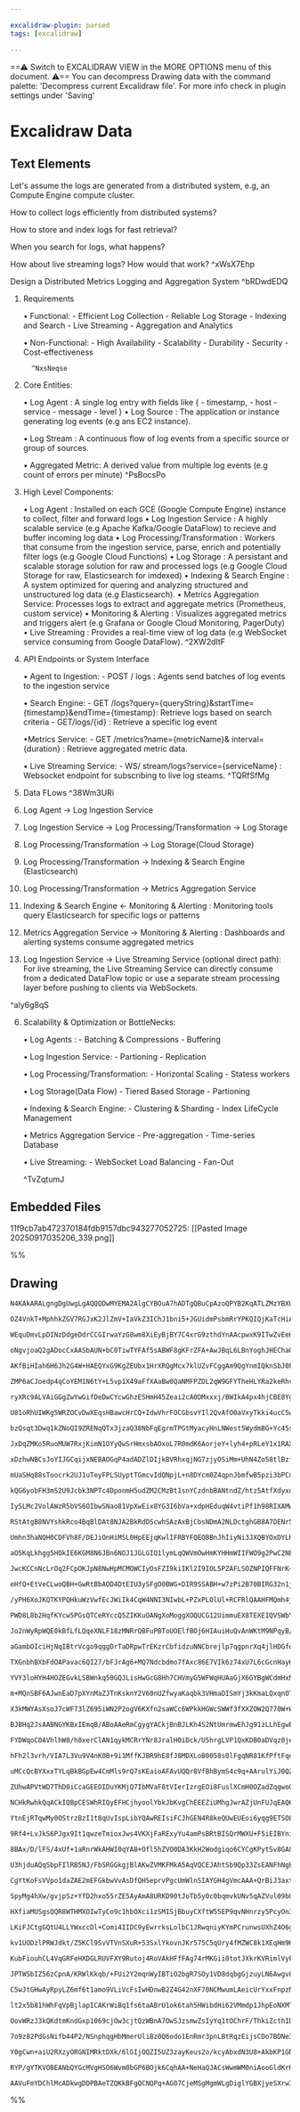 ```yaml
---

excalidraw-plugin: parsed
tags: [excalidraw]

---
```

==⚠  Switch to EXCALIDRAW VIEW in the MORE OPTIONS menu of this document. ⚠== You can decompress Drawing data with the command palette: 'Decompress current Excalidraw file'. For more info check in plugin settings under 'Saving'


# Excalidraw Data

## Text Elements
Let's assume the logs are generated from a distributed system, e.g, an Compute Engine compute cluster.

How to collect logs efficiently from distributed systems?

How to store and index logs for fast retrieval?

When you search for logs, what happens?

How about live streaming logs? How would that work? ^xWsX7Ehp

Design a Distributed Metrics Logging and Aggregation System ^bRDwdEDQ

1. Requirements

    • Functional:
        - Efficient Log Collection
        - Reliable Log Storage
        - Indexing and Search
        - Live Streaming
        - Aggregation and Analytics
    
    • Non-Functional:
        - High Availability
        - Scalability
        - Durability
        - Security
        - Cost-effectiveness

         ^NxsNeqse

2. Core Entities:
    
    • Log Agent : A single log entry with fields like
                { - timestamp,
                  - host
                  - service
                  - message
                  - level
                }
    • Log Source : The application or instance generating log events (e.g ans EC2 instance).
    
    • Log Stream : A continuous flow of log events from a specific source or group of sources.
    
    • Aggregated Metric: A derived value from multiple log events (e.g count of errors per minute) ^PsBocsPo

3. High Level Components:
    
    • Log Agent : Installed on each GCE (Google Compute Engine) instance to collect, filter and forward logs
    • Log Ingestion Service : A highly scalable service (e.g Apache Kafka/Google DataFlow) to recieve and buffer incoming log data
    • Log Processing/Transformation : Workers that consume from the ingestion service, parse, enrich and potentially filter logs (e.g Google Cloud Functions)
    • Log Storage : A persistant and scalable storage solution for raw and processed logs (e.g Google Cloud Storage for raw, Elasticsearch for imdexed)
    • Indexing & Search Engine : A system optimized for quering and analyzing structured and unstructured log data (e.g Elasticsearch).
    • Metrics Aggregation Service: Processes logs to extract and aggregate metrics (Prometheus, custom service)
    • Monitoring & Alerting : Visualizes aggregated metrics and triggers alert (e.g Grafana or Google Cloud Monitoring, PagerDuty)
    • Live Streaming : Provides a real-time view of log data (e.g WebSocket service consuming from Google DataFlow). ^2XW2dItF

4. API Endpoints or System Interface

    • Agent to Ingestion:
        -  POST / logs : Agents send batches of log events to the ingestion service

    • Search Engine:
        - GET /logs?query={queryString}&startTime={timestamp}&endTime={timestamp}: Retrieve logs based on search criteria 
        - GET/logs/{id} : Retrieve a specific log event

    •Metrics Service:
        - GET /metrics?name={metricName}& interval={duration} : Retrieve aggregated metric data.

    • Live Streaming Service:
        - WS/ stream/logs?service={serviceName} : Websocket endpoint for subscribing to live log steams. ^TQRfSfMg

5. Data FLows ^38Wm3URi

1. Log Agent -> Log Ingestion Service

2. Log Ingestion Service -> Log Processing/Transformation -> Log Storage

3. Log Processing/Transformation -> Log Storage(Cloud Storage)

4. Log Processing/Transformation -> Indexing & Search Engine (Elasticsearch)

5. Log Processing/Transformation -> Metrics Aggregation Service

6. Indexing & Search Engine <- Monitoring & Alerting : Monitoring tools query Elasticsearch for specific logs or patterns

7. Metrics Aggregation Service -> Monitoring & Alerting : Dashboards and alerting systems consume aggregated metrics

8. Log Ingestion Service -> Live Streaming Service (optional direct path): For live streaming, the Live Streaming Service can directly consume from a dedicated DataFlow topic or
    use a separate stream processing layer before pushing to clients via WebSockets.


 ^aly6g8qS

6. Scalability & Optimization or BottleNecks:

    • Log Agents : 
        - Batching & Compressions
        - Buffering
    
    • Log Ingestion Service:
        - Partioning
        - Replication
     
    • Log Processing/Transformation:
        - Horizontal Scaling
       - Statess workers

    • Log Storage(Data Flow)
        - Tiered Based Storage
        - Partioning

    • Indexing & Search Engine:
        - Clustering & Sharding
        - Index LifeCycle Management
    
    • Metrics Aggregation Service
           - Pre-aggregation
           - Time-series Database
    
    • Live Streaming:
            - WebSocket Load Balancing
            - Fan-Out 
      
     ^TvZqtumJ

## Embedded Files
11f9cb7ab472370184fdb9157dbc943277052725: [[Pasted Image 20250917035206_339.png]]

%%
## Drawing
```compressed-json
N4KAkARALgngDgUwgLgAQQQDwMYEMA2AlgCYBOuA7hADTgQBuCpAzoQPYB2KqATLZMzYBXUtiRoIACyhQ4zZAHoFAc0JRJQgEYA6bGwC2CgF7N6hbEcK4OCtptbErHALRY8RMpWdx8Q1TdIEfARcZgRmBShcZQUebQBGAFZtHho6IIR9BA4oZm4AbXAwUDBSiBJuCEwAdWYADQB2AFFJODTSyFhESqgsKHayzG5nADYAFgBObQmAZgAGCZ4xxIAO

OZ4VnkT+MphhkZGV7RGJxK2JlZmV+IaVkZ3IChJ1bni5+JGUidmPsbmRrYPKQIQjKaTcHiAoqQazKYLcOZA5hQUhsADWCAAwmx8GxSJUAMTxBDE4kDSCaXDYNHKVFCDjEbG4/ESFHWZhwXCBHLkiAAM0I+HwAGVYPCJIIPLzkaiMdVnpIIUiUeiEKKYOL0JKKkC6WCOOE8mh4kC2JzsGo9sa5ojoRBacI4ABJYhG1D5AC6QL55CyLu4HCEQqBhAZ

WEquDmvLpDINzDdgeDdrCCGIrwaYzG8wm8XiEyBjBY7C4xrG9zthdYnAAcpwxK9ITwZvEeHmTXbCMwACIZXpptB8ghhIGaYQMprBLI5N2eoFCODEXB99OrN6JC6QpJAogcNEBoP4bdsamp7iD/DDu29TD9CQAGQQUAA5MxUKFmEIsqh1AhULjlK+XK/so2RMEuqaoD6BhvqgjgyoQmhCH2qDMDAyKZNQqAINoyiYdYqDYvocBIb+TQcP4v56ERJG

oNgvjoaQ2gADocCxAASbAUN+bC0TiwTYFAf5sABWF8gKFrZFA+AwJBqL6LBnYoghJHEChaG9PozAAPwsexnHcShUB4r+1iqaGxBYEJIl8nikGhIJgRKQg9AEDprEcNUkjZKgMDCChISiJIkG2f+zCYRQkhLqgkVwIgHDabpHAcVxuCjkhf6EIwhmBLg+ihsoVnaagyWoBQwj4Kp6hRWVpBolp0aUAAKn0lQPs+gHxp+v4/oVb6BKgIEGuQyFQfJu

AKfBiHIah6H6Jh2G4W+HAEQYxG9KgZEUbx1HrXRQgMcx7klUZvFCggAm9QgYnmIQknSbJ0FwUpU0QTNGkJUd+kncixlLWZYaYL1NmkHZyKoI5pC3S5+BuSxnneb5Qj+Vy2BBcDhXhZFgkxXFH16SlaWCUQWUyiEeXkYVWnFfpZVBpVWOlXidW8jZOTCoQRjiLwtodPynBQAAYrlgpWqg2xXn0ACCRDKCW6DBHy/QFkwUDmAQ0ugnL0Bmryeg5Lgo

ZMP6aCJoedp4qCoYEM1N6tY+L5vp1X49aFfXAaBw0QaNMFPZDL2qW9GFYTheHLYRa2keRhvbRHtH0b0jGJcdPF6GdF2u1d4m3Tk93e77ynTepmR40lX08T9/Wmag5mWa76ODmDENQ65iXw8tiPI4FwUg6FmNRTj2QlyVqXCETmW/qTwsU6FVMlbTFXfgzNXM0CuBIWwABK4Qc1zKJCAg26G2xIJgreqDxCkiRFAAvjsJRlBUEiaBvXYUMQTRdgAi

ryXRc9ALVAiGGgZwYwGifDeDwCYcwGhzESHmH45Zeai2cA0DMxxxj/BWIkA4px4hjCBE8YgLw0AjDmGMbQDQ8xjE2GMVsKwGji15l5UE4I0BQl5rCTUPMygylVEyPEhJSQkiQCOKkNIYyMhxAI1k5B4qcm5ErO0AohTqk1BAbUaZlSygQPKIhio2FaNVKov+GjozCH1IaV4ppzSWleDaIEDp5wuhnF6JRvoEDG1QKbEMAMIzxDMfSYgcYEwHiRAg

U81oRhUIWKg5WRZOCvDwXEqsHBawcHrCQ+IdwVhrFOCGbsvYIl2QvAfO0aVxyTkki4ucC5wL9nPgw64sCJgNAmCMDMh9dz7iTLzXEJ56nnkvLza8Z8IA9lYLLGCXZFJ+xUqgAAso+SG2BXx3mEv4AqVdJbKFpAgZQS5iyoGFEXfQDUKA21GeMzWUyZkFwgospSKzUBrJ2flP6qBtm7P2arTgRyTks35uzTmEJuGQFZoLYW0luCMLKCMjWstKgK0U

bzQsqt3Dwq1kZNoQI9ZRENqQTx3jzaQ38NbFqEgrmTPGtMyacyHnLNWest5WydmBG+Yc45s1eRryMlvVgwK0B71Kb0o+J9WHn0vjfO+HZ6kQGrJgZg1YEAAEcwg/3gH/EZvIgGoBQfMbQMxaE5MSFmD4HwVhAlFm8I45xliLGwYkGYtwGgEIVNwGYHqUitNuHA7B7CyjMNPtwWhMKYTkS4YYjE/CWToCJMIskojqSOIZNGnosiORAR5N6QUIoxQm

JxDqZMKo5RuoMUW7RxjKimN1OYyQwSrHmxsbAOxoL7R0mdK6AorjeY+lyh4+pRLeY1x1RAXAqQa2BPrSbUJyZwn1NIa2VsMxZjJOLMGw4q6ax1i5ngyEYDFgevyT2YIy4BxDmFWUcp79KnTi7TUxcp6GmrAWNQnghw8l2h3HuadPSyh9IxAM89QItUSAvqgLeyqhCEECFOXIiVUAIdQIAIgJUAC3pAJYsBBkAsUQ7h3VG1roSRyM84SK004/Pcnh

xDzhwNBCsJoYIJGCqijxNEBAOGqP4adADZlDIjkBVRhxqjNG7zjyOSiMm+UhN4Zo58tlBzflbI4AQGAaLmDSekyhtJzg0PpIo1h6TuGaNsRYR8lygpUqCktIZ6jRz3CWaILAGzCGaNdhEA56zy1OM0eFOdEQnnOP4exMiVwYlzqq0YME+DnGzkXMqGBiDUGYNVOiwhlDumMOcAM154TBGs6SSY2R/iFHnP4a3kQVKjGXnidYyBUrNHuMWUwLx1Sv

mUaSHq88sToocrk2UJ1uTeyFPLSUyptTGmcvIdQNpjL+n8DYcm0Z4qpnJbmfwB5pzi3bPCns5oKzm3Auufc3txzMBOu+ewP5g73mVohczuF8eUXKMxe9ICneILXs5CFnlKFaBQ3/xvBixFV1kVlFRWrfAQPWQ6xxfzA2Q1CUzt5hbUl+A4uge0LRyD0HMgpee2l1D6G5sLcO3lm6BXqtMmK8WTr5X6NVdIyx8gdWtsudQI1rALX+Ptc66JrKPXJP

kQG6yobFH3mS2U9Jcbk3NPTc4DponmH5udZM2CMzBt1snYCzdnbBANtndZ/htz5AtfXdyxdq7BvSfBagKFvkD3IuGlS3h7l68+XvcFaQfenSEDHxYWfC+WwpVFHvpAR+6AAAKzAABCx5mAR7YOq7orIAF2h1SgrYBqjVYNNVEjddpRaJEdZfCYdqtgjEda011ejuCl8+Mu2Yjr1gNENVcIEgbxUzESK2zhXNW28KjVImNEA41CN5JSJNEjU0yPZP

IySLMc2VolAWzR5bVS6OIbwSNao81VpXwEix8YG3I6bVa+xdpHEduqW4vtiPf1h98RIXAMwAmxksT+s2vMUz1KyWQng6xqF2wUUmAUloUmxN1Ult1a8swZhWwokXUOwCkT0ilBkL0KQxxr1cdb00BZw7R5wH0ikbhVw5hDUMwc9Olv0vEkc/1jwAMzwgMJZbYJA4gVp+oyJVZVZwgSdENZdqttkCs0BJYUJ8pGN/wsIchSAZInh1BIJboKpXwiAM

RStAtgB8NVYshkRco4BqBlDAt8NJA2BkRdDScwhSAzAxBjCbsNDmA2NLDctghGB8A7DENr5eDGdhBRBfw0BGovI3xYoiA8AxdbJQxND0l3YhoDlp5SNnIqlUAAAKBaJaV8JoTEHgaueKKIMIgASkOlwzcOYwk1ylQEEN4hyFDCEGEFfD5FxC4jYD5Csiwki1yAejGhQkQAtHEhQg8LEFQFskv16PqMEBEDEGYFyJ4MmxQ0G2+XuSWXMBKIskhkYF

Umhn3haNQH0CDFVh8F/DEJiOnHiMSL0HpEEjqKwlIFRBYFQEQBBnJhIiyNi3JXQBYOxDYLKM4PkAm1wxQz4MGkEhKNYHDR2OiIkKkLUDRjkNdAyiUMNxULUMIA0KiCIh0JhL0JowMKMJRJMKYHMPY0xKsMNFsLxPsJiKcKJJcPyKOW6K8NQB8JMn8LViCJBhCMyJ6MGjAlViiIKj2OaISJwiSI2lSPSNCLEByM+MQ2+MZ0KPkhKNxXKMqMghqIGI

aO5KqLkhgg5HOkIE6KGM8N6JBn6NOJ1JGLGIQ1lymLqQWVmOwHmKYHHmWIIFWO9g2PwC2NEOiKaNfF5IKiOOI1OKYAuNfGuPWPKN6HuM+ygCBS5n/3DO+xFmhWAylhli1iRV5HB3RSTJ6BhztFxXhyNgHWoMgBRytjR0eIgGeN+nYLUFug+JlwmMK34OI3+JEKBK5JBNKjBNkKCEhMUNxL0M41UJo3UPCERO0OcKW3RKgDHNs1MJxKnLZ2sMJL7N

JwcKCCnNcLrOq2FCpOKJpN8NwHpMCMOWCIyOsFZI9kiIKl2I9IOL5PZAFLSOZNPIQFFNrK+MKwFyKJlP5jlP2gVP0lOKvNiO9nGg1I6PMC6OGN/D6PbSVKNPCBNNQDNJF2mNUnpTmI+VgltKWNQBWN/CdM2MIG2OVOvK9N4mOKVP9LxEDKYGDMDFDNd15W3gFW/C9zQIgB3F9zFQD0lVKFvhDxlUqB4DqGqB4GICdEFiT01VT15h1UmBmGmEgSSH

eHfQ+EtVeCLwoQBH+GwRtBbAOD4DtEIU3ySFgO0BWG+DIR9SSABH+w7zPi2B70BIRG32n1jSEQTTKTEWTUkWZDTVn0zVBzBUX132XylG3w330S3zXwxCXy1H3wnUPzdCALKDNCpFsWtFbUv2cTvRvz9HzPv3KEf3QFwDGFfyCXfyoIKu/2DUhEdVATgQgNeCuBmAgLSQyV4DfSuCzAasQOPUfBQIYN5ivQnCwNyByt5nwLqRXFyROHoXeAMpFS6Q

/yPH6XoJKQTKYPQHkuWzVwfEcJWiIk4CqW4NNI3NIwbL+PZxPLOlUl+RCFRlQAAHFMQmh4jHq2BhJGNw4aJNpDYsihSWTuoU4+JwtMJlEE53lgYKAuRVJQoKTuMQJkQOVsTzBqShDJAWF7pmBdtGMZzUabyCpJZzRfCABpXAPkNEXABQd6z638LsJcXAAWGo/6k6QICSLKKuRCMLJk9JAwN5MQh9XACkiPVEEYgEmIRqdNYGfQYbHc6oJmEAxeKK

PWD8L8b2HqfKYcw5PGsQTCeRYccQ5ZIKKuOANgXoMoggXOQUCG12UimmuEX8TEXEIQVSWbYsZgLIikpnNjHcoQ641gUIwSKubGvXBjCeIyZnCeHEJCQ5dGcgFKPjOAUWw0CCW2xI+2r6521rCOn2uOygTCCceycwMIdrbuaufQJrVMT2usjnZrCmAAMm5y7l+oNF9rUlml6LgHUJ3lUnRkg1tIpirmsBU0sAphlCEAEhEAgirnpHHsnsCFhtI0Fo

Jo2nWyRpWQE0kBfLfLQqeXNLF18zMNRrQBFuPBToUOElfBOj6HIAuiHuQvAnWKtM9NPqyB/H2kwkux+nkh1ufNl3mU4DUAtgbo+WCFIA5IKjQAADVOwhACAd5AIH7kI36GV3klIdlFaCAVYV7HryBBxlM9SnqPqHaCIs6FlAGI78pMII82NSA3NYBq63y+dfwPy+sdzT6zALJAJwYQh8BnAhycLbpaj6iBaGaV7qgEBNAtyTxBJf7SjVa3lvYM66

aGambOIciHjNqIBtrVcgo9qggDrTaDRpwTrEKzrCbfidzuNNCbrejlp7qgpnrXq4jlHDGfqo4DR/rHywiDJU5iswbraaKq4oaYbCp4byItbflD6cS26MawQsacaJ4UaejSKiaqRSbybKbqbiHGN6aog1GKAWaeI2aoYTI+Mub7ceaqJ+al6Gbhbk74x8oFBJb2RpbZa0B5bapFaqpBIVauo1iNaImkbflf69auQDbsgjb3lTbzbVZLaZJwaaK06+

TXGnbhBXbFdOAPavac6QI27/bFJrAg6+MQ7Ndcbdmo7fAxc86E7VIk6z74xU7L6cGcnHayHva9mbmC6161NN6y74TK7iBGHxSrqms3lG62tm6PG0b26NJO7u7OZe7bJ+7IZB6+Nh7pJR6Co56oAp7VIZ6Mivd56nmCpl7SLC716S7Apt6QXd7Xx97kaj6xAT6GmwgL6RJr6bxb7jn8WkHfwUHi74jX7HwvIP7aJ9ojIf7km/66yAGOAgHUWCpG7p

YVY3loHYH4HOZEGvkLSBWnkq50GQJLisHwGcG8Hh7CHVmyG5WFWqHUAaGjX6GYBgWCdmHxNes1X7XUROHwgYIco+GBGzAEBhGGiyXEiJGpHaDHx/ImXKItnPxFG1TXG8nGbmbtAAU2YPduYYzIVC8NqoAod5YQdUzVX0zNZMzsVsy4d8U79P8UqSViz0ctrMddHnkSTDGjqTGxTXXzrLG0BrGohbG7r0mnqXq3rXm3H1oW7nyAanzfGQaBIAmXSg

m+MQnSBF6AJwnEaD7pXYnMaZJTnKsknY2V60nUZfwyaKaqbk3VHmaDISmYj3kKmaLQxqnOTYI6nzGvWHnxbmmpa8QZaxcOmFbLien5H+n1bfDNbhnlpRmrjxmD5DbzBjbE6zbJIrAhQFnAme5nm7aJ21mXbCc9N3aXWptNyLn9mQDDniNg7EnDJatLmY7fkbnpnWWSXPT078P3mKOvnV6i6N7S70YAWsAq7Zda7wWm6Hrp227A55IzQEWvZkX95F

X3kMWYAsXsoJ7cWF73lZ695iWN2P2ogV6KXfn2saWCc6WPkkHGWcSWWf3fXXZOW2Q770W+Wn7HkX65IRWEAxWv7JWY2cTSOUMbXKGQGVXwHPWYGPxNXfXogdXkHn60GSUjXAIwHBI7bzWCHbIrX1nyH5WwvFoHWmAnXguut+cpTPWOGSA4ueGCB+H4Tfwg2Q3RHjPSKI3pGMRZHd2+m2GlGJ2U2CmNHV43cmLd5WKfc/cg1jQeKwA+LShQ9yhZV8

BJBHq2JsAABNGYKBxIEmqB/ABoAAeRmCgygYACkjBnBJLKh4S2NtUmrmwEhJg91zLLhEgwE1LgE7gGgDVNgYlu9lh/sjLIq/VphoEK8clcx6rbKuLuAck5htBMxHUWx/te9nLoqsQh8/K5EArx8vKp8seZ8ceFEF8VEQq4qwqMeIqlQMfYr1F4q7Q9Q60KrkrCzT8W0HF21sqcDu0yhe08ruk62H8msIxEgyqp1Kqhf1E51XhS9VhNg7h/tKw102

FYDWqoC0AVhlhW8/h8xerClAN1qykMCRrYNr8JralH0iDck/U5hrgLVP1QxKDB0aDVqz0jev8ohcW3QIA4pHByJSf+14t4g+QJhsBNAGhUpQEmwYEskxg+RiBNAcx3vE/sBS9YDUFYEeAGgthpR3AuZCgOgwBWfi/oRefIBsBUQ2gP9g8FuBKJBGpP4N4+RhQ+R5llBruU9bZAFg1ThtA4FKExgkgYEW9D0C9g01hEfYEMwyxDg8xs/q9jKlgjhJ

hFh2l3vrh/VIA7L3Vu9V4nK0B+9i1MffKJBR9hE8fJ8MDXLoB0058s0lFgqNR81KfPftFqey03+jFyf6fX+ygmeJerPCAKlQtDNoMqnPR0Nz3dDl9+Q7iWtj4hF5P4Rg4vCqi7wEAy9jQGYVvLAVASNUSEawdXmETh6zASC/wFvEegN5rUhkl6E3jejGo8970U1TAc+haQzATg/wBan+id6C8VqdBd3tQM6CllyEHyCPE6A2gMhTaoYZorZE5Rwt

uMCcQcBYXxxTYLqBkBGpEw4CmMls9rQ7sKEaioAFAvUQQr8VfBhBymS4c9q+AArulYiJ0QZtu21rStncKGSFlJ2hZaDbMj1JoPoIUAzwUWMAAALzAB/BPWfKNfHrqaFwGjURrkEKHKaEiI4Q7IMQGiFZBYhjXeIXAGvhoAt4TkLKK7EpBhBbqsHP5pXzUC2lxonWLwY1F8GX0FAwAEgNfB3I5DIYj7ECu0S1LgVAKOQZwVZ2ibH1Kh3ggwXq20jK

ZUhwAPVtWD7ThD0iCcaGEEOIDuYKMjQ7IbMVaF8tVIerIzrgEOi8FuslXCmH0OZadZqgwoQwZPEMAzxf6QQ3+pMKyDLDUAEbQQDI3ELEBJBxGdGB+HsClC9sFME6MTBbKGQyYoxTRqMmEGSxRB4g14WwCkFWCQYsgzIFdQUFUhcSSFArCdHUEwcPBbOHQXoIMFGDrOsRMwapEpBQBLBSpLoc0TsFQchmYuX+s4Mk5BRp2WI/DFUIMF+DlOgQ4IRy

NCHkRwhkQqACkIQBpCESWhRIQyEFHCjhyoolYbkJbKvgChEEEZiUMhgJwrAZjUnFUJqEAQ6hDQpoasI5ptFNSnRCkT0KS6HCEAzImjKyIUDDCtIowoUeMKtK3CEA0wqQdiQIDzDFhxYe4c0NKZvh1hHnZZFsJ2Ebk9hHrA4dK0tEPDTh2UMmFqO0hXDgANwqYXLUkZPCuuLwt4YJA+FaBsafsN5H8LExiF0IuUYEeGUjIfYlE/MWMr9jFj5tC27F

YtnEjRTqwMy0OStrzBzI1t8qUvIspLibYQAwREIsiFCJhGEN4R8keQUwEUEoi6yqg9ETSOLBRicRPg/ERdVMFJDUAJIskdYK5LXkqRv4aDrSKcHKCXBfzJkQMJ8HsimAnIkIUpF5ERCogUQmIcADiEjkxRyQl8W+OlG0ZZRvUBUUUM7gPVShqoioYbitHeD4xOo4gD6P1EmRDRYFbAMRUkimjPO/GWNlGOtG2j7RQQiYVMMbpuizCHo4AAsOGjei

9Rf4+LvJkS6PJgx9It1qwzeTmioxJws4VKXjFaRExyYu4amPsBRtBISQrMWXU+F5iEIBYniP8IaIljNI6bEboxX5TjdvcjvA0FN3FSB4r4vFaVEOllRXBqg+gGYAAFUN4hATvugC1Q982Ey/bQHb1bBtJcw2fE1PgnH7Gh2kFCb4B6gzDr9bgAIRfpFTwTkIPUFwcymcBGBsCc+7eWHmwlR4H9UAR/bRDf3P4eUhq+Pa/oTzMl39ce2aMns/z3x/

8BAx/D/lFS/4xUf+1aRnrWkAHWI0qYA8+Ofl5hZVO0DA3KkH2Wodgiqo6CYCgKPytSv8GA8+HZNzCrB3ueA3gIgjBxUct0RA40JCAODvpYk+vZAobwEEQBhqdA83mUEmpW9GkMSK4AsHWAUEeBn6KNktLYogZ0AyQVACm1QxrIKAeQXUE1FLIXSrpAsG6XdKrGZtmK0Zd6RCh+x5tGCBbNsUW0VgltIuZbBFO2N1jVsEcPY00A237GPTMcz016Qx

U3hjduAQqSbpFIlRB5NJ/FbSRGGkgjBlAKwZVMKFMkA5AqVQCEJAhtSb9Qp33ZsEANFhNgEe8wd7pmDt6XAbQOSXyemCWDHBVgjeE1IcAYQRT/cwaUWXaDR6H8XKaUkfO5RESeUr+gSG/myGJ7z4spuaHKaFULTFSdEpaIqTwmP508ypvMAASzyqmgCz8mVLno1OgHeg4BMMtqYgOKqSwupISKqn1LOAtI7gOYIAcrwSSa9zKhA9qlklOAHBYC1w

CgYtKoFsVVpo1daZAE2mEFGkbwVvAsDfQHSeprvPgcUmWlnSIAYGH4gVmcAAA+QrBiJ3axtEoLBarJXNs740y5hWU+mLSaYtN4obTMXE3PI4MdEo21arC3MNBtz/2pAQDocm7mSkGOcRAjtnQY7V0WIwggeay2HmtMAOstJueJxAauDGR0LeIqZ2Lqb155HAC6UvJ/YryO5a8rueXKs4MsomJ4liJ8FBac4t5543eQAB4aMoXYBkq1AaqsKYaAL+

SpyMg4hXw/gvjpSz+YfD2hxo55rZE5AyAmA8URKD90tJoTb5y0c0bqmvkUNv5qAZVul09b01mAkgUcDDUAjosCFY9E5K+F64mQAxwwxKEcArmLi75J7buWGMFzMZd2cReTkrgUhs1BI8CremgAFghQxM5wu1j1AYn7CuFJ7PAMtEcACL7otCtYuNAsiOBAiEEQboqSxTgU8Q0mfaPBLCDyJH65wq4svOni4AYANFTQFdF+jERiF4kuONnGaJmBxo

HXfiaMUSgsQQR8WTHMXOIwTyCo9c1hbOXci1zSMISjBbuyCXftW55EP9qvNHnrzy5PcyOn3P8WkZB5jTBJe3OYCdzx5qSyeZHWnncc55iUReVkosUS0R5Y835BvJ4wvzS60nOIvvIE7UtEoJ8qpWfNyW1KUlqC1BugvQlhKH5mOTeT/O3niCtoH8/Lra3C6ULIGsywrtxBAWoAwFbSqlg9SgVGjOhsCkGPAoThIL3IKCm+TZ1CWNzsFBXXBfgr/m

LKiFJCtgGQtU4LLYWxccDl+Comi4IIDC9yEwrrksLolbC1JRwqniyKYmPCrunwsUXhZ4O6gLIiIrEUkwZFmEKRSCrYaYL5F/C8LMovjZq01Sai1MAyS0W3sy4cAPRaQAMVhB1SCAExetDMX3N4ll5KxTYrsX9QHFGNX4SnCICxE3FDwyRp10fBeL3IPi8sVmy+k9pqxubeMv9IbEplmxEOBsVikhn6xuxh05HHDLJRaMi5vbEuUUuCUArhlqNGuZ

kv1UODzlPRWJdkt/Z5KCl9SvVTVnSXuR+53SxlYkovnJKr575C5qUry4fMZWC8k1XEqHm9KkldS5aA0rBZNKoWW0VpT8wPnmdOlgaq1efPyWXzClAywVkMvNGJRH54yvBQyKmXRwZlgCiThFwgY7kS1nK1ZesrjXtKtltkUCh0KQmuw4FS4Q5epmOWY5TlCXBuRasuVzKf5ZawhaEAeVPKh6Ly2TjQtxV0KEu3y5+owsDVRLDVfa8riwxkXLrfwE

KubFiouhCL4VqGRFeHXDGLRUVFXY9Rutoj4RoVAkHFfFAg74rMKGii0totJXkrKVRimlVyFMVSlzFPSpldYpBi2LgYv4dlU4roguLXwvKjxTIyFWJQUZ7uZihjOUmcVxZM3HGXNy0kPxZUjUegAAC1lUuLfQGd3JnmS081MlvBQmXRZImw64bBJ91QAz9jgsBb4HAg2DZ5eZaAbqhQlaQnA2BJBX1GNO35YzUE0Uh2ujz1kJSFZl/cRKlNP7pT/K

JPTWSbIZ56zCpnA/KRWlKkqb/+FUi2Y2mqnWyIBTiO2bgR7SOy1VD8dqbgGjzuyLN6Awgv8GbDLBoELVCsBNLliHAHewBeJJASmnnx2BZCAEJQmjn9UTpI4WgQnPGobTLeKc4gtQjuDQInJi1Z3gWXYrHTY5+bSoI/N1ya59sMkRuod0hV5QjAstWyLHhkDBAlU1IGshSXXE7lOs0eCwRyp/nhxAgjTLZg1qEDc0pMr5EFv8rNWAq7OnWGhpF0AZ

C5wJtGHwAyRpyLZ6mf6t1amo9VLiVcFsIwHDnwB2Z4G42nXF70NCMwumLAeicUrYxxFnpzNTrNEKYAQRGthQh1YuRuwjaKMPWsTo0omWvyKIUYp2hKwHoTLIo67HraTlrpdZ7cmIGAHRF/DzJh6IEWDN2ymzdrqJva3sn2Rowi0EAzgT5eyk4DGEaMgo5wKYWrKXSGaCo2Hd8TRX5RmRS2aDRmLWS4BVIjW9bOkgB1LkaMQsFwId3Sg2ZpMviiQN

lt2x5b81hWhFqVpBjlapICAKrWiBq1fs6taABrU1ok6tah5HWibdHi62VMmdp1JhpEoNXMThtXIJ7dtpuxbwpth5LHbNq/bJqQ17qsNVGI4iQw1t+sDbTlo11LZRQ4EeMPtoxCHbTxXqqeWdvUYXbboOnG7RBD9V67Rt8rcbS9sjVvbml7gzrF9oYgSdhQf2/3v1gm1A7RMIOsHYxkh3KZodKE3rZZyS5ZqTxzOr1mjox3DZsdNJRrnjttK+sU2x

OovWRzJ3kQKdtmKndGxp1069cjOw3cjtQzWBnA7OwSJzsmwZsIyYq1tOChrF/ThkiZcthIDlVubQZrYpfWZKzKdioZeZOzcAI1UlktGvO0OvzoK1FaOYwu1AKLsq3nRJdC2WrSYPq0q75dIDRXe1qOWk5Vd3WgfeqL63a6BtG6qMY9uLAu6lsxugItXvN1a6ColumpaGuGy27Vt62zbTuHT07b3dr4ZeCASO0FE/dYjIboHqu297btYeibcAbG3p

7o9z82PdGsNifb44P2/NSnphqgHbMmerUliBz0Q6odo1EnRmr3pnLBtRqzEijsCDo7BDNe3Hfjsb1E7QgSOzXX1rb3KAO9bOLvYJB71X6+9FoH/aTlZ0j6OdW2LnXJNRkKT0ZE3ZDapO4robr44AbtKOlihu7eg3Ae+NAC8hZBEU4snYAwCEaNblZKaOWQSDEhBG+QAwCAJdnOKSRxKmQHrHwgCNSavD4RhRFEf0C+GZNKsuWWrIzSKaigYRkQEk

Y0gCwn+aiU2RXzyORGNIMRktDXk/6lGIjOQZI5UZ3zayKeus2o/kcyAbxdN3U8+AkbKP1GNIhWgzRzxyOJHyjmQURV9ilV/ZejdRqAMkYmNT7Pp3CXI7MeSMXJZVTYkY30bmMVGnxBbc4pxC8i06LNKx9o/oBHGSwDjEUEILKi5CogqAMxs45cfuONQNUlQCRKEdGP9Hxj7iTo5qBd7qJK+fEOoLXhyQpAsEqwf/AelAReaBAQJoUBtzsTrhjg0C

RYP/gYTKVOBEANbQYGcMVgHSO6Wvm0bGP6BOjk6CqhAA+NeHaQJACsWwmWM0niAooGldKrKCMmAGFkMiEezC05HGTrlRbrHgqjvHlAlIOIq2BdS8AbgmEcU5hAR6JAwydoLeMoCDBchhToplmdKfmCanEQsU/vvcSJOnHJIjRwXe7ROP88EAW8MMIqzxO8xsg3Jsw0pM7FEBq+LFR02UHtEOm2Ko8Dip6aBAy0Dtzo303aH9Ne6uTYdepEKgNN2A

AAVuFmYDChlMcADkwgDDPBAeTZQKkBFgQCNQPq+AG07CjeMSgMgmWLgDiglYGBXjyeSXrwIGoe8+eckXzNTkDl5y2KPzSWBhkYA5mcQgvG+OAHm78hBQ4QZwzYevhAA=
```
%%